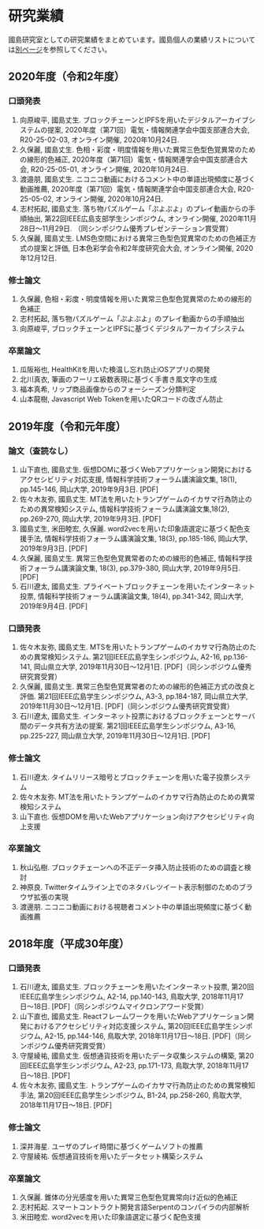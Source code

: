 # 研究業績
國島研究室としての研究業績をまとめています。國島個人の業績リストについては[別ページ](https://kunishi.github.io/research/)を参照してください。

## 2020年度（令和2年度）
### 口頭発表
1. 向原峻平, 國島丈生. ブロックチェーンとIPFSを用いたデジタルアーカイブシステムの提案, 2020年度（第71回）電気・情報関連学会中国支部連合大会, R20-25-02-03, オンライン開催, 2020年10月24日.
1. 久保麗, 國島丈生. 色相・彩度・明度情報を用いた異常三色型色覚異常のための線形的色補正, 2020年度（第71回）電気・情報関連学会中国支部連合大会, R20-25-05-01, オンライン開催, 2020年10月24日.
1. 渡邉朋, 國島丈生. ニコニコ動画におけるコメント中の単語出現頻度に基づく動画推薦, 2020年度（第71回）電気・情報関連学会中国支部連合大会, R20-25-05-02, オンライン開催, 2020年10月24日.
1. 志村拓起, 國島丈生. 落ち物パズルゲーム「ぷよぷよ」のプレイ動画からの手順抽出, 第22回IEEE広島支部学生シンポジウム, オンライン開催, 2020年11月28日〜11月29日. （同シンポジウム優秀プレゼンテーション賞受賞）
1. 久保麗, 國島丈生. LMS色空間における異常三色型色覚異常のための色補正方式の提案と評価, 日本色彩学会令和2年度研究会大会, オンライン開催, 2020年12月12日.

### 修士論文
1. 久保麗, 色相・彩度・明度情報を用いた異常三色型色覚異常のための線形的色補正
1. 志村拓起, 落ち物パズルゲーム「ぷよぷよ」のプレイ動画からの手順抽出
1. 向原峻平, ブロックチェーンとIPFSに基づくデジタルアーカイブシステム

### 卒業論文
1. 瓜阪裕也, HealthKitを用いた検温し忘れ防止iOSアプリの開発
1. 北川真衣, 筆画のフーリエ級数表現に基づく手書き風文字の生成
1. 福本真希, リップ商品画像からのフォーシーズン分類判定
1. 山本龍樹,  Javascript Web Tokenを用いたQRコードの改ざん防止

## 2019年度（令和元年度）
### 論文（査読なし）
1. 山下直也, 國島丈生. 仮想DOMに基づくWebアプリケーション開発におけるアクセシビリティ対応支援, 情報科学技術フォーラム講演論文集, 18(1), pp.145-146, 岡山大学, 2019年9月3日. [PDF]
1. 佐々木友弥, 國島丈生. MT法を用いたトランプゲームのイカサマ行為防止のための異常検知システム, 情報科学技術フォーラム講演論文集,18(2), pp.269-270, 岡山大学,  2019年9月3日. [PDF]
1. 國島丈生, 米田睦宏, 久保麗. word2vecを用いた印象語選定に基づく配色支援手法, 情報科学技術フォーラム講演論文集, 18(3), pp.185-186, 岡山大学,  2019年9月3日. [PDF]
1. 久保麗, 國島丈生. 異常三色型色覚異常者のための線形的色補正, 情報科学技術フォーラム講演論文集, 18(3), pp.379-380, 岡山大学, 2019年9月5日. [PDF]
1. 石川遼太, 國島丈生. プライベートブロックチェーンを用いたインターネット投票, 情報科学技術フォーラム講演論文集, 18(4), pp.341-342, 岡山大学, 2019年9月4日. [PDF]

### 口頭発表
1. 佐々木友弥, 國島丈生. MTSを用いたトランプゲームのイカサマ行為防止のための異常検知システム. 第21回IEEE広島学生シンポジウム, A2-16, pp.136-141, 岡山県立大学, 2019年11月30日〜12月1日. [PDF]（同シンポジウム優秀研究賞受賞）
1. 久保麗, 國島丈生. 異常三色型色覚異常者のための線形的色補正方式の改良と評価. 第21回IEEE広島学生シンポジウム, A3-3, pp.184-187, 岡山県立大学, 2019年11月30日〜12月1日. [PDF]（同シンポジウム優秀研究賞受賞）
1. 石川遼太, 國島丈生. インターネット投票におけるブロックチェーンとサーバ間のデータ共有方法の提案. 第21回IEEE広島学生シンポジウム, A3-16, pp.225-227, 岡山県立大学, 2019年11月30日〜12月1日. [PDF]

### 修士論文
1. 石川遼太. タイムリリース暗号とブロックチェーンを用いた電子投票システム
1. 佐々木友弥. MT法を用いたトランプゲームのイカサマ行為防止のための異常検知システム
1. 山下直也. 仮想DOMを用いたWebアプリケーション向けアクセシビリティ向上支援

### 卒業論文
1. 秋山弘樹. ブロックチェーンへの不正データ挿入防止技術のための調査と検討
1. 神原良. Twitterタイムライン上でのネタバレツイート表示制御のためのブラウザ拡張の実現
1. 渡邊朋. ニコニコ動画における視聴者コメント中の単語出現頻度に基づく動画推薦

## 2018年度（平成30年度）
### 口頭発表
1. 石川遼太, 國島丈生. ブロックチェーンを用いたインターネット投票, 第20回IEEE広島学生シンポジウム, A2-14, pp.140-143, 鳥取大学, 2018年11月17日〜18日. [PDF]（同シンポジウムマイクロンアワード受賞）
1. 山下直也, 國島丈生. Reactフレームワークを用いたWebアプリケーション開発におけるアクセシビリティ対応支援システム, 第20回IEEE広島学生シンポジウム, A2-15, pp.144-146, 鳥取大学, 2018年11月17日〜18日. [PDF]（同シンポジウム優秀研究賞受賞）
1. 守屋綾祐, 國島丈生. 仮想通貨技術を用いたデータ収集システムの構築, 第20回IEEE広島学生シンポジウム, A2-23, pp.171-173, 鳥取大学, 2018年11月17日〜18日. [PDF]
1. 佐々木友弥, 國島丈生. トランプゲームのイカサマ行為防止のための異常検知手法, 第20回IEEE広島学生シンポジウム, B1-24, pp.258-260, 鳥取大学, 2018年11月17日〜18日. [PDF]

### 修士論文
1. 深井海星. ユーザのプレイ時間に基づくゲームソフトの推薦
1. 守屋綾祐. 仮想通貨技術を用いたデータセット構築システム

### 卒業論文
1. 久保麗. 錐体の分光感度を用いた異常三色型色覚異常向け近似的色補正
1. 志村拓起. スマートコントラクト開発言語Serpentのコンパイラの内部解析
1. 米田睦宏. word2vecを用いた印象語選定に基づく配色支援

